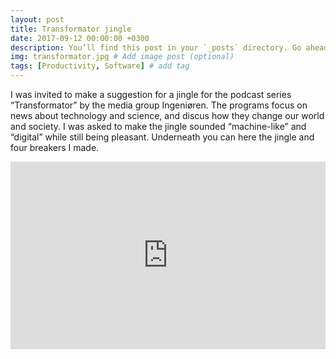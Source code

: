 ```yaml
---
layout: post
title: Transformator jingle
date: 2017-09-12 00:00:00 +0300
description: You’ll find this post in your `_posts` directory. Go ahead and edit it and re-build the site to see your changes. # Add post description (optional)
img: transformator.jpg # Add image post (optional)
tags: [Productivity, Software] # add tag
---
```


I was invited to make a suggestion for a jingle for the podcast series “Transformator” by the media group Ingeniøren. The programs focus on news about technology and science, and discus how they change our world and society. I was asked to make the jingle sounded “machine-like” and “digital” while still being pleasant. Underneath you can here the jingle and four breakers I made.


<iframe width="100%" height="300" scrolling="no" frameborder="no" allow="autoplay" src="https://w.soundcloud.com/player/?url=https%3A//api.soundcloud.com/playlists/635252022&color=%23ff5500&auto_play=false&hide_related=false&show_comments=true&show_user=true&show_reposts=false&show_teaser=true&visual=true"></iframe>
